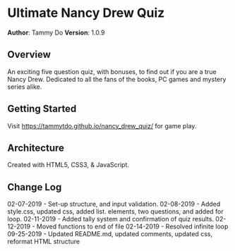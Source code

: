 # Ultimate Nancy Drew Quiz

**Author**: Tammy Do
**Version**: 1.0.9

## Overview
An exciting five question quiz, with bonuses, to find out if you are a true Nancy Drew. Dedicated to all the fans of the books, PC games and mystery series alike. 

## Getting Started
Visit https://tammytdo.github.io/nancy_drew_quiz/ for game play. 

## Architecture
Created with HTML5, CSS3, & JavaScript. 

## Change Log
02-07-2019 - Set-up structure, and input validation. 
02-08-2019 - Added style.css, updated css, added list. elements, two questions, and added for loop.
02-11-2019 - Added tally system and confirmation of quiz results.
02-12-2019 - Moved functions to end of file
02-14-2019 - Resolved infinite loop
09-25-2019 - Updated README.md, updated comments, updated css, reformat HTML structure